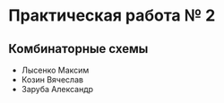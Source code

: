 # Практическая работа № 2
## Комбинаторные схемы

- Лысенко Максим
- Козин Вячеслав
- Заруба Александр


